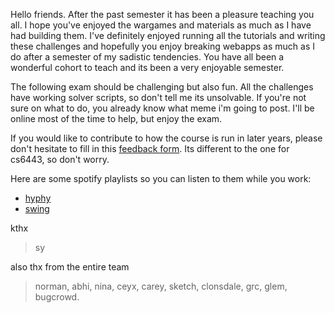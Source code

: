 Hello friends. After the past semester it has been a pleasure teaching you all. I hope you've enjoyed the wargames and materials as much as I have had building them. I've definitely enjoyed running all the tutorials and writing these challenges and hopefully you enjoy breaking webapps as much as I do after a semester of my sadistic tendencies. You have all been a wonderful cohort to teach and its been a very enjoyable semester. 

The following exam should be challenging but also fun. All the challenges have working solver scripts, so don't tell me its unsolvable. If you're not sure on what to do, you already know what meme i'm going to post. I'll be online most of the time to help, but enjoy the exam. 

If you would like to contribute to how the course is run in later years, please don't hesitate to fill in this [feedback form](https://docs.google.com/forms/d/e/1FAIpQLSctBhjom877Xd1VUAGm7bseXnXpk3hjMD26mjUjXnZsHm5kYw/viewform?usp=sf_link). Its different to the one for cs6443, so don't worry.

Here are some spotify playlists so you can listen to them while you work:
* [hyphy](https://open.spotify.com/user/minight/playlist/2ippMIWgPnLZ4SGdnEWbdn?si=Lcj4wk9xQByXdbvyYVc_Ng)
* [swing](https://open.spotify.com/user/leahbrownmusic/playlist/7p0Mc4z8Kr7w43zw1rhvLj?si=lYG45VX_Rs-ITjtFgQ6Chw)

kthx   
> sy

also thx from the entire team  
> norman, abhi, nina, ceyx, carey, sketch, clonsdale, grc, glem, bugcrowd.
